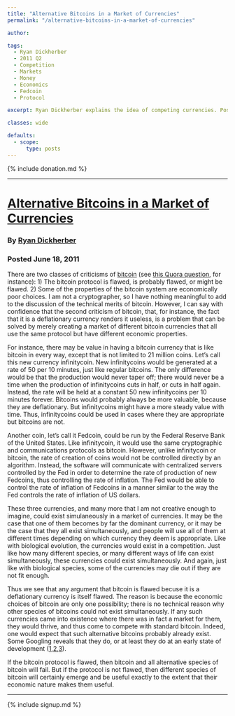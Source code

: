 ```yaml
---
title: "Alternative Bitcoins in a Market of Currencies"
permalink: "/alternative-bitcoins-in-a-market-of-currencies"

author: 

tags:
  - Ryan Dickherber
  - 2011 Q2
  - Competition
  - Markets
  - Money
  - Economics
  - Fedcoin
  - Protocol

excerpt: Ryan Dickherber explains the idea of competing currencies. Posted May 18, 2011. 

classes: wide

defaults:
  - scope:
      type: posts
---
```


{% include donation.md %}

***

# [Alternative Bitcoins in a Market of Currencies](https://web.archive.org/web/20110524144933/http://astrohacker.com/ahc/sister-alternative-different-species-bitcoins/)
### By [Ryan Dickherber](https://web.archive.org/web/20110524144933/http://astrohacker.com/ahc/sister-alternative-different-species-bitcoins/)
### Posted June 18, 2011

There are two classes of criticisms of [bitcoin](https://web.archive.org/web/20110524144933/http://bitcoin.org/) (see [this Quora question](https://web.archive.org/web/20110524144933/http://www.quora.com/Bitcoin/Is-the-cryptocurrency-Bitcoin-a-good-idea), for instance): 1) The bitcoin protocol is flawed, is probably flawed, or might be flawed. 2) Some of the properties of the bitcoin system are economically poor choices. I am not a cryptographer, so I have nothing meaningful to add to the discussion of the technical merits of bitcoin. However, I can say with confidence that the second criticism of bitcoin, that, for instance, the fact that it is a deflationary currency renders it useless, is a problem that can be solved by merely creating a market of different bitcoin currencies that all use the same protocol but have different economic properties. 

For instance, there may be value in having a bitcoin currency that is like bitcoin in every way, except that is not limited to 21 million coins. Let’s call this new currency infinitycoin. New infinitycoins would be generated at a rate of 50 per 10 minutes, just like regular bitcoins. The only difference would be that the production would never taper off; there would never be a time when the production of infinitycoins cuts in half, or cuts in half again. Instead, the rate will be held at a constant 50 new infinitycoins per 10 minutes forever. Bitcoins would probably always be more valuable, because they are deflationary. But infinitycoins might have a more steady value with time. Thus, infinitycoins could be used in cases where they are appropriate but bitcoins are not. 

Another coin, let’s call it Fedcoin, could be run by the Federal Reserve Bank of the United States. Like infinitycoin, it would use the same cryptographic and communications protocols as bitcoin. However, unlike infinitycoin or bitcoin, the rate of creation of coins would not be controlled directly by an algorithm. Instead, the software will communicate with centralized servers controlled by the Fed in order to determine the rate of production of new Fedcoins, thus controlling the rate of inflation. The Fed would be able to control the rate of inflation of Fedcoins in a manner similar to the way the Fed controls the rate of inflation of US dollars. 

These three currencies, and many more that I am not creative enough to imagine, could exist simulaneously in a market of currencies. It may be the case that one of them becomes by far the dominant currency, or it may be the case that they all exist simultaneously, and people will use all of them at different times depending on which currency they deem is appropriate. Like with biological evolution, the currencies would exist in a competition. Just like how many different species, or many different ways of life can exist simultaneously, these currencies could exist simultaneously. And again, just like with biological species, some of the currencies may die out if they are not fit enough. 

Thus we see that any argument that bitcoin is flawed becuse it is a deflationary currency is itself flawed. The reason is because the economic choices of bitcoin are only one possibility; there is no technical reason why other species of bitcoins could not exist simultaneously. If any such currencies came into existence where there was in fact a market for them, they would thrive, and thus come to compete with standard bitcoin. Indeed, one would expect that such alternative bitcoins probably already exist. Some Googling reveals that they do, or at least they do at an early state of development ([1](https://web.archive.org/web/20110524144933/http://www.google.com/search?sourceid=chrome&ie=UTF-8&q=sister+bitcoin),[2](https://web.archive.org/web/20110524144933/http://www.google.com/#sclient=psy&hl=en&site=&source=hp&q=sister+bitcoin&aq=f&aqi=&aql=&oq=&pbx=1&bav=on.2,or.r_gc.r_pw.&fp=4d6f6ce8c32f4f53),[3](https://web.archive.org/web/20110524144933/http://community-exchange.org/)). 

If the bitcoin protocol is flawed, then bitcoin and all alternative species of bitcoin will fail. But if the protocol is not flawed, then different species of bitcoin will certainly emerge and be useful exactly to the extent that their economic nature makes them useful.

***

{% include signup.md %}